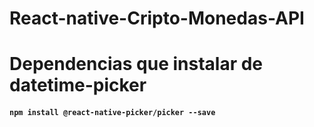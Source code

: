 # React-native-Cripto-Monedas-API

# Dependencias que instalar de datetime-picker
#### `npm install @react-native-picker/picker --save`
